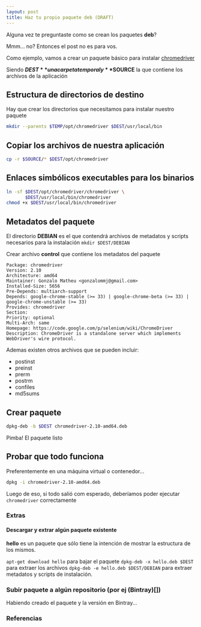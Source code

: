 ```yaml
---
layout: post
title: Haz tu propio paquete deb (DRAFT)
---
```


Alguna vez te preguntaste como se crean los paquetes **deb**?

Mmm... no? Entonces el post no es para vos.

Como ejemplo, vamos a crear un paquete básico para instalar [chromedriver](https://code.google.com/p/selenium/wiki/ChromeDriver)

Siendo **$DEST** una carpeta temporal y **$SOURCE** la que contiene los archivos de la aplicación

## Estructura de directorios de destino
  Hay que crear los directorios que necesitamos para instalar nuestro paquete

  ``` bash
  mkdir --parents $TEMP/opt/chromedriver $DEST/usr/local/bin
  ```

## Copiar los archivos de nuestra aplicación

 ``` bash
 cp -r $SOURCE/* $DEST/opt/chromedriver
 ```

## Enlaces simbólicos executables para los binarios

 ``` bash
 ln -sf $DEST/opt/chromedriver/chromedriver \
        $DEST/usr/local/bin/chromedriver
 chmod +x $DEST/usr/local/bin/chromedriver
 ```

## Metadatos del paquete

El directorio **DEBIAN** es el que contendrá archivos de metadatos y scripts necesarios para la instalación
 `mkdir $DEST/DEBIAN`

 Crear archivo **control** que contiene los metadatos del paquete

```
Package: chromedriver
Version: 2.10
Architecture: amd64
Maintainer: Gonzalo Matheu <gonzalommj@gmail.com>
Installed-Size: 5656
Pre-Depends: multiarch-support
Depends: google-chrome-stable (>= 33) | google-chrome-beta (>= 33) | google-chrome-unstable (>= 33)
Provides: chromedriver
Section:
Priority: optional
Multi-Arch: same
Homepage: https://code.google.com/p/selenium/wiki/ChromeDriver
Description: ChromeDriver is a standalone server which implements WebDriver's wire protocol.
```

Ademas existen otros archivos que se pueden incluir:

  * postinst
  * preinst
  * prerm
  * postrm
  * confiles
  * md5sums

## Crear paquete

``` bash
dpkg-deb -b $DEST chromedriver-2.10-amd64.deb
```

  Pimba! El paquete listo

## Probar que todo funciona

Preferentemente en una máquina virtual o contenedor...

``` bash
dpkg -i chromedriver-2.10-amd64.deb
```

  Luego de eso, si todo salió com esperado, deberíamos poder ejecutar `chromedriver` correctamente


### Extras

#### Descargar y extrar algún paquete existente

**hello** es un paquete que sólo tiene la intención de mostrar la estructura de los mismos.

`apt-get download hello` para bajar el paquete
`dpkg-deb -x hello.deb $DEST` para extraer los archivos
`dpkg-deb -e hello.deb $DEST/DEBIAN` para extraer metadatos y scripts de instalación.

### Subir paquete a algún repositorio (por ej (Bintray)[])

Habiendo creado el paquete y la versión en Bintray...


### Referencias


